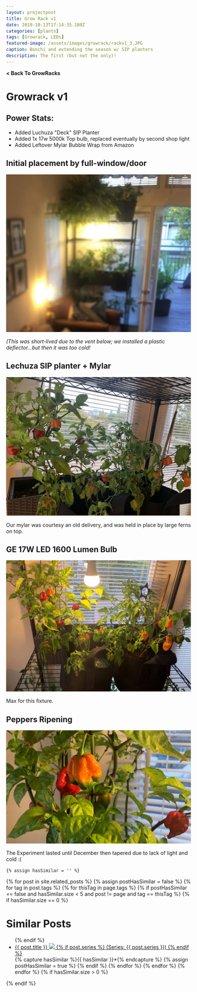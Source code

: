 ```yaml
---
layout: projectpost
title: Grow Rack v1
date: 2019-10-13T17:14:35.180Z
categories: [plants]
tags: [Growrack, LEDs]
featured-image: /assets/images/growrack/rackv1_3.JPG
caption: Bonchi and extending the season w/ SIP planters
description: The first (but not the only)!
---
```

<a href='/growrack.html' style="text-decoration: none; font-weight: bolder;" class='breadcrumb'> < Back To GrowRacks</a>

# Growrack v1

## Power Stats:
- Added Luchuza "Deck" SIP Planter
- Added 1x 17w 5000k Top bulb, replaced eventually by second shop light
- Added Leftover Mylar Bubble Wrap from Amazon

## Initial placement by full-window/door
<a data-fancybox="gallery" href="/assets/images/growrack/rackv1_1.JPG"><img class="projectimage" src="/assets/images/growrack/rackv1_1.JPG"></a>

<i>(This was short-lived due to the vent below; we installed a plastic deflector...but then it was too cold!</i> 

## Lechuza SIP planter + Mylar 
<a data-fancybox="gallery" href="/assets/images/growrack/rackv1_3.JPG"><img class="projectimage" src="/assets/images/growrack/rackv1_3.JPG"></a>

Our mylar was courtesy an old delivery, and was held in place by large ferns on top.

## GE 17W LED 1600 Lumen Bulb
<a data-fancybox="gallery" href="/assets/images/growrack/rackv1_2.JPG"><img class="projectimage" src="/assets/images/growrack/rackv1_2.JPG"></a>

Max for this fixture.

## Peppers Ripening
<a data-fancybox="gallery" href="/assets/images/growrack/rackv1_4.JPG"><img class="projectimage" src="/assets/images/growrack/rackv1_4.JPG"></a>

The Experiment lasted until December then tapered due to lack of light and cold :(

    {% assign hasSimilar = '' %}
{% for post in site.related_posts %}
{% assign postHasSimilar = false %}
{% for tag in post.tags %}
{% for thisTag in page.tags %}
{% if postHasSimilar == false and hasSimilar.size < 5 and post != page and tag == thisTag %}
{% if hasSimilar.size == 0 %}
# Similar Posts
<ul>
{% endif %}
<li class="relatedPost">
<a href="{{ site.url }}{{ post.url }}">{{ post.title }}
<img src="{{ post.featured-image }}" class='postlistimage' />
{% if post.series %}
(Series: {{ post.series }})
{% endif %}
</a>
</li>
{% capture hasSimilar %}{{ hasSimilar }}*{% endcapture %}
{% assign postHasSimilar = true %}
{% endif %}
{% endfor %}
{% endfor %}
{% endfor %}
{% if hasSimilar.size > 0 %}
</ul>
{% endif %}
